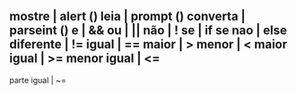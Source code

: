 mostre          |    alert ()
leia            |    prompt ()
converta        |    parseint () 
e               |    &&
ou              |    || 
não             |    !
se              |    if
se nao          |    else 
diferente       |    != 
igual           |    == 
maior           |    >
menor           |    <
maior igual     |    >= 
menor igual     |    <=
------------------------------
parte igual     |    ~=
